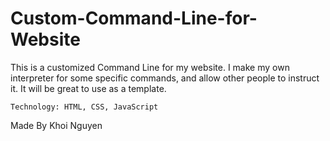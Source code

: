 # Custom-Command-Line-for-Website
This is a customized Command Line for my website. I make my own interpreter for some specific commands, and allow other people to instruct it. It will be great to use as a template.

	Technology: HTML, CSS, JavaScript

Made By Khoi Nguyen
